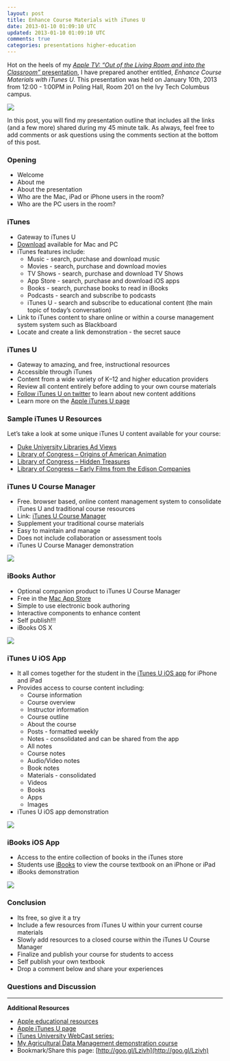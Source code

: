 ```yaml
---     
layout: post
title: Enhance Course Materials with iTunes U
date: 2013-01-10 01:09:10 UTC
updated: 2013-01-10 01:09:10 UTC
comments: true
categories: presentations higher-education
---
```


Hot on the heels of my [_Apple TV: “Out of the Living Room and into the Classroom”_ presentation](http://www.stevencombs.com/2012/10/tv-out-of-living-room-and-into-classroom.html), I have prepared another entitled, _Enhance Course Materials with iTunes U_. This presentation was held on January 10th, 2013 from 12:00 - 1:00PM in Poling Hall, Room 201 on the Ivy Tech Columbus campus. 

![](http://3.bp.blogspot.com/-DmCzV7LBG-k/UO35pceB4_I/AAAAAAABFog/GBBJDrZtvpA/s400/iTunes+U.png)

In this post, you will find my presentation outline that includes all the links (and a few more) shared during my 45 minute talk. As always, feel free to add comments or ask questions using the comments section at the bottom of this post.

### Opening

* Welcome
* About me
* About the presentation
* Who are the Mac, iPad or iPhone users in the room?
* Who are the PC users in the room?

### iTunes

* Gateway to iTunes U
* [Download](http://www.apple.com/itunes) available for Mac and PC
* iTunes features include:
  * Music - search, purchase and download music
  * Movies - search, purchase and download movies
  * TV Shows - search, purchase and download TV Shows
  * App Store - search, purchase and download iOS apps
  * Books - search, purchase books to read in iBooks
  * Podcasts - search and subscribe to podcasts
  * iTunes U - search and subscribe to educational content (the main topic of today’s conversation)
* Link to iTunes content to share online or within a course management system system such as Blackboard
* Locate and create a link demonstration - the secret sauce

### iTunes U

* Gateway to amazing, and free, instructional resources
* Accessible through iTunes
* Content from a wide variety of K–12 and higher education providers
* Review all content entirely before adding to your own course materials
* [Follow iTunes U on twitter](https://twitter.com/itunesu/) to learn about new content additions
* Learn more on the [Apple iTunes U page](http://www.apple.com/education/itunes-u/)

### Sample iTunes U Resources
Let’s take a look at some unique iTunes U content available for your course:

* [Duke University Libraries Ad Views](https://itunes.apple.com/us/itunes-u/highlights/id420424352?mt=10)
* [Library of Congress – Origins of American Animation](https://itunes.apple.com/us/itunes-u/origins-american-animation/id386017694?mt=10)
* [Library of Congress – Hidden Treasures](https://itunes.apple.com/us/itunes-u/hidden-treasures-at-library/id391498646?mt=10)
* [Library of Congress – Early Films from the Edison Companies](https://itunes.apple.com/us/itunes-u/early-films-edison-companies/id386017464?mt=10)

### iTunes U Course Manager

* Free. browser based, online content management system to consolidate iTunes U and traditional course resources
* Link: [iTunes U Course Manager](https://itunesu.itunes.apple.com/coursemanager/)
* Supplement your traditional course materials
* Easy to maintain and manage
* Does not include collaboration or assessment tools
* iTunes U Course Manager demonstration

![](http://4.bp.blogspot.com/-50PS6YdCD0Q/UO4RHIQ0O6I/AAAAAAABFpA/JiN-D_td6Bw/s400/iTunes+U+Course+Manager.png)

### iBooks Author

* Optional companion product to iTunes U Course Manager
* Free in the [Mac App Store](https://itunes.apple.com/us/app/ibooks-author/id490152466?mt=12)
* Simple to use electronic book authoring
* Interactive components to enhance content
* Self publish!!!
* iBooks OS X 

![](http://1.bp.blogspot.com/-euUasrKRgCY/UO4QUu-p20I/AAAAAAABFow/fnqhOHtrpq4/s400/iBooks+Author.png)

### iTunes U iOS App

* It all comes together for the student in the [iTunes U iOS app](https://itunes.apple.com/us/app/itunes-u/id490217893?mt=8) for iPhone and iPad
* Provides access to course content including:
  * Course information
  *  Course overview
  *  Instructor information
  *  Course outline
  *  About the course
  *  Posts - formatted weekly
  *  Notes - consolidated and can be shared from the app
   * All notes
   * Course notes
   * Audio/Video notes
   * Book notes
  *  Materials - consolidated
   * Videos
   * Books
   * Apps
   * Images
* iTunes U iOS app demonstration

![](http://1.bp.blogspot.com/--LYkiCxfaHA/UO4SqS0vIOI/AAAAAAABFpU/FKwecMw4xW0/s400/iTunes+U+iOS.JPG)

### iBooks iOS App

* Access to the entire collection of books in the iTunes store
* Students use&nbsp;[iBooks](https://itunes.apple.com/us/app/ibooks/id364709193?mt=8)&nbsp;to view the course textbook on an iPhone or iPad
* iBooks demonstration

![](http://2.bp.blogspot.com/-QWx8snREerQ/UO4SqZwFZxI/AAAAAAABFpY/LzTLr0Nk-SM/s400/iBooks+iOS.JPG)

### Conclusion

* Its free, so give it a try
* Include a few resources from iTunes U within your current course materials
* Slowly add resources to a closed course within the iTunes U Course Manager
* Finalize and publish your course for students to access
* Self publish your own textbook
* Drop a comment below and share your experiences

### Questions and Discussion

---

__Additional Resources__

* [Apple educational resources](http://www.apple.com/education/resources/)
* [Apple iTunes U page](http://www.apple.com/education/itunes-u/)
* [iTunes University WebCast series:](https://edseminars.apple.com/itunesu_webcast_series/)
* [My Agricultural Data Management demonstration course](https://itunesu.itunes.apple.com/enroll/E36-Q43-5WC!)
* Bookmark/Share this page: [http://goo.gl/Lzivh](http://goo.gl/Lzivh)
